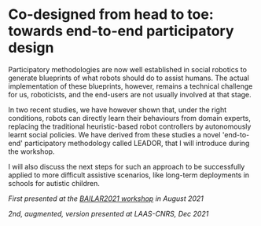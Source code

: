 Co-designed from head to toe: towards end-to-end participatory design
=====================================================================



Participatory methodologies are now well established in social robotics to
generate blueprints of what robots should do to assist humans. The actual
implementation of these blueprints, however, remains a technical challenge for
us, roboticists, and the end-users are not usually involved at that stage.

In two recent studies, we have however shown that, under the right conditions,
robots can directly learn their behaviours from domain experts, replacing the
traditional heuristic-based robot controllers by autonomously learnt social
policies. We have derived from these studies a novel 'end-to-end' participatory
methodology called LEADOR, that I will introduce during the workshop.

I will also discuss the next steps for such an approach to be successfully
applied to more difficult assistive scenarios, like long-term deployments in
schools for autistic children.


*First presented at the [BAILAR2021
workshop](https://sites.google.com/view/bailar-2021/) in August 2021*

*2nd, augmented, version presented at LAAS-CNRS, Dec 2021*